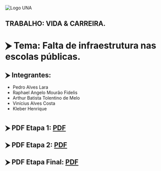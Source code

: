 ![Logo UNA](https://upload.wikimedia.org/wikipedia/commons/archive/9/96/20181204133959%21Centro_Universit%C3%A1rio_UNA.png)
## TRABALHO: VIDA & CARREIRA.


# ⮞ Tema: Falta de infraestrutura nas escolas públicas.
## ⮞ Integrantes:
- Pedro Alves Lara
- Raphael Angelo Mourão Fidelis
- Arthur Batista Tolentino de Melo
- Vinícius Alves Costa
- Kleber Henrique
#


## ⮞ PDF Etapa 1: [PDF](https://drive.google.com/file/d/1rFMkcu699Szy_PGYaNWcTGXdWUdTHOZF/view?usp=sharing)
## ⮞ PDF Etapa 2: [PDF](https://drive.google.com/file/d/1z_Jkp7xFexRwUdFPoL8VGc1V9uNNX-W_/view?usp=sharing)
## ⮞ PDF Etapa Final: [PDF](https://drive.google.com/file/d/12Z2HQB7kXj5ycqBirPrVCJIB3rUa4D0C/view?usp=sharing)
